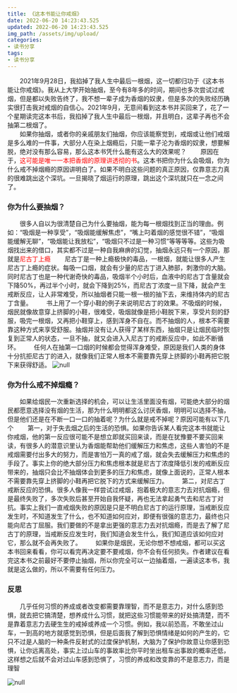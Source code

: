 ```yaml
---
title: 《这本书能让你戒烟》
date: 2022-06-20 14:23:43.525
updated: 2022-06-20 14:23:43.525
img_path: /assets/img/upload/
categories: 
- 读书分享
tags: 
- 读书分享
---
```


&emsp;&emsp;2021年9月28日，我掐掉了我人生中最后一根烟，这一切都归功于《这本书能让你戒烟》。我从上大学开始抽烟，至今有8年多的时间，期间也多次尝试过戒烟，但是都以失败告终了，我不想一辈子成为香烟的奴隶，但是多次的失败经历确实很打击我对戒烟的自信心。2021年9月，无意间看到这本书并买回来了，花了一个星期读完这本书后，我掐掉了我人生中最后一根烟，并且明白，这辈子再也不会抽第二根烟了。  
&emsp;&emsp;如果你抽烟，或者你的亲戚朋友们抽烟，你应该能察觉到，戒烟或让他们戒烟是多么难的一件事，大部分人在染上烟瘾后，只能一辈子沦为香烟的奴隶，想要解脱，绝对没有那么容易，那么这本书凭什么能有这么大的效果呢？
&emsp;&emsp;原因在于，<font color=red>这可能是唯一一本把香烟的原理讲透彻的书</font>。这本书把你为什么会吸烟，你为什么戒不掉烟瘾的原因讲明白了。如果不明白这些问题的真正原因，仅靠意志力真的很难跳出这个深坑。一旦揭晓了烟运行的原理，跳出这个深坑就只在一念之间了。
### 你为什么要抽烟？
&emsp;&emsp;很多人自以为很清楚自己为什么要抽烟，能为每一根烟找到正当的理由。例如：“吸烟是一种享受”，“吸烟能缓解焦虑”，“嘴上叼着烟的感觉很不错”，“吸烟能缓解无聊”，“吸烟能让我放松”，“吸烟只不过是一种习惯”等等等等。这些为吸烟找出来的借口，其实都不过是一种自我麻痹的幻觉，抽烟永远只有一个原因，那就是<font color=red>尼古丁上瘾</font>
&emsp;&emsp;尼古丁是一种上瘾极快的毒品，一根烟，就能让很多人产生尼古丁上瘾的症状。每吸一口烟，就会有少量的尼古丁进入肺部，刺激你的大脑。同时尼古丁也是一种代谢奇快的毒品，吸烟半个小时后，血液中的尼古丁含量就会下降50%，再过半个小时，就会下降到25%，而尼古丁浓度一旦下降，就会产生戒断反应，让人非常难受，所以抽烟者只能一根一根的抽下去，来维持体内的尼古丁含量。
&emsp;&emsp;书上用了一个穿小鞋的例子来说明尼古丁的效果。不吸烟的时候，烟民就像故意穿上挤脚的小鞋，很难受，吸烟就像是把小鞋脱下来，享受片刻的舒服，吸完一根烟，又再把小鞋穿上，感到浑身不自在。而不抽烟的人，根本不需要靠这种方式来享受舒服。抽烟并没有让人获得了某样东西，抽烟只是让烟民临时恢复到正常人的状态，一旦不抽，就又会进入入尼古丁的戒断反应中，如此不断循环。
&emsp;&emsp;任何人在抽第一口烟的时候都会觉得浑身难受，原因是我们人类的身体十分抗拒尼古丁的进入，就像我们正常人根本不需要靠先穿上挤脚的小鞋再把它脱下来获得舒适。
![null](https://static.yximgs.com/udata/pkg/EE-KSTACK/cce7bed4ec5c3be4b743b819024b1d21.png)

### 你为什么戒不掉烟瘾？
&emsp;&emsp;如果给烟民一次重新选择的机会，可以让生活里面没有烟，可能绝大部分的烟民都愿意选择没有烟的生活，那为什么明明都这么讨厌香烟，明明可以选择不抽，但是他们还是在不断一口一口的抽着呢？为什么就是戒不掉呢？原因可能有以下几个
&emsp;&emsp;第一，对于失去烟之后的生活的恐惧。如果你告诉某人看完这本书就能让你戒烟，他的第一反应很可能不是想立即就买回来读，而是在犹豫要不要买回来读，有很多人的潜意识里认为香烟能帮助他们缓解压力和焦虑，这些人害怕的不是戒烟需要付出多大的努力，而是害怕万一真的戒了烟，就会失去缓解压力和焦虑的手段了。事实上你的绝大部分压力和焦虑根本就是尼古丁浓度降低引发的戒断反应带来的，抽烟只会比不抽烟体会到更多的压力和焦虑，就像上面说的，正常人根本不需要靠先穿上挤脚的小鞋再把它脱下的方式来缓解压力。
&emsp;&emsp;第二，对尼古丁戒断反应的恐惧。很多人像我一样尝试过戒烟，抱着极大的意志力去对抗烟瘾，但是最终失败了，多次失败后甚至开始自我怀疑，再也无法拿起勇气去和尼古丁对抗。事实上我们一直戒烟失败的原因是只是不明白尼古丁的运行原理，当戒断反应发生时，不知道发生了什么，也不知道如何应对，即便有很强的意志力，最终也只能向尼古丁屈服。我们要做的不是拿出更强的意志力去对抗烟瘾，而是去了解了尼古丁的原理，当戒断反应发生时，我们知道会发生什么，我们知道应该如何应对它，那么就不会再失败了。
&emsp;&emsp;如果你是烟民，无论你想不想戒烟，都可以买这本书回来看看，你可以看完再决定要不要戒烟，你不会有任何损失。作者建议在看完这本书之前最好不要停止抽烟，所以你完全可以一边抽着烟，一遍读这本书，我就是这么做的，所以不需要有任何压力。
### 反思
&emsp;&emsp;几乎任何习惯的养成或者改变都需要靠理智，而不是意志力，对什么感到恐惧，就去把它搞清楚，想养成什么习惯，就把这些习惯能带来的好处搞清楚，而不是靠着意志力去硬生生的戒掉或养成一个习惯。例如，我以前恐高，不敢坐过山车，一到高的地方就感觉到恐惧，但是后面我了解到恐惧情绪是如何的产生的，它只不过是人脑的一种条件反射式的过度保护机制，大脑为了保护你故意让你感到恐惧，让你远离高处，事实上过山车的事故率比你平时坐出租车出事故的概率还低，这样想之后就不会对过山车感到恐惧了，习惯的养成和改变靠的不是意志力，而是理智

![null](https://static.yximgs.com/udata/pkg/EE-KSTACK/5ce9448d935b86d846caea31ca530276.jpg)
